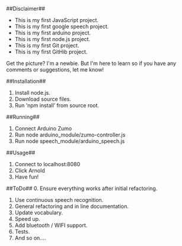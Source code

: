 ##Disclaimer##
- This is my first JavaScript project.
- This is my first google speech project.
- This is my first arduino project.
- This is my first node.js project.
- This is my first Git project.
- This is my first GitHib project.

Get the picture?  I'm a newbie.  But I'm here to learn so if you have any comments or suggestions, let me know!

##Installation##
1. Install node.js.
2. Download source files.
3. Run ‘npm install’ from source root.

##Running##
1. Connect Arduino Zumo
2. Run node arduino_module/zumo-controller.js
3. Run node speech_module/arduino_speech.js

##Usage##
1. Connect to localhost:8080
2. Click Arnold
3. Have fun!

##ToDo##
0. Ensure everything works after initial refactoring.
1. Use continuous speech recognition.
2. General refactoring and in line documentation.
3. Update vocabulary.
4. Speed up.
5. Add bluetooth / WIFI support.
6. Tests.
7. And so on....
